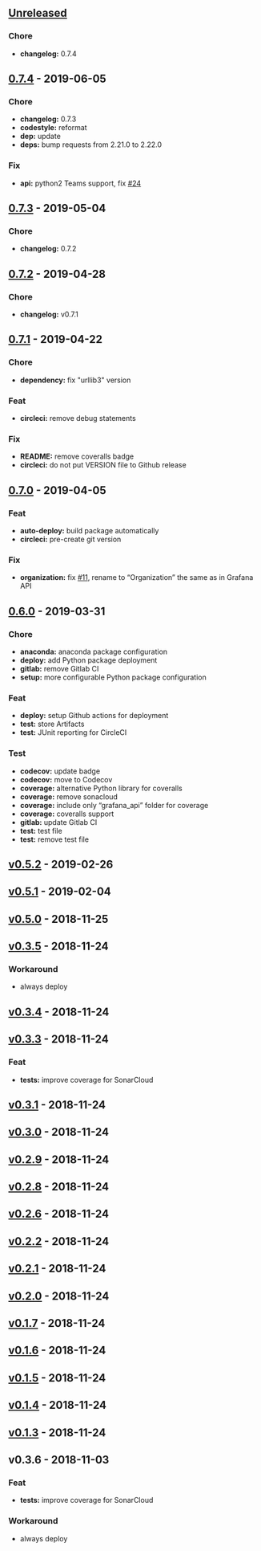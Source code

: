 <a name="unreleased"></a>
## [Unreleased]

### Chore
- **changelog:** 0.7.4


<a name="0.7.4"></a>
## [0.7.4] - 2019-06-05
### Chore
- **changelog:** 0.7.3
- **codestyle:** reformat
- **dep:** update
- **deps:** bump requests from 2.21.0 to 2.22.0

### Fix
- **api:** python2 Teams support, fix [#24](https://github.com/m0nhawk/grafana_api/issues/24)


<a name="0.7.3"></a>
## [0.7.3] - 2019-05-04
### Chore
- **changelog:** 0.7.2


<a name="0.7.2"></a>
## [0.7.2] - 2019-04-28
### Chore
- **changelog:** v0.7.1


<a name="0.7.1"></a>
## [0.7.1] - 2019-04-22
### Chore
- **dependency:** fix "urllib3" version

### Feat
- **circleci:** remove debug statements

### Fix
- **README:** remove coveralls badge
- **circleci:** do not put VERSION file to Github release


<a name="0.7.0"></a>
## [0.7.0] - 2019-04-05
### Feat
- **auto-deploy:** build package automatically
- **circleci:** pre-create git version

### Fix
- **organization:** fix [#11](https://github.com/m0nhawk/grafana_api/issues/11), rename to “Organization” the same as in Grafana API


<a name="0.6.0"></a>
## [0.6.0] - 2019-03-31
### Chore
- **anaconda:** anaconda package configuration
- **deploy:** add Python package deployment
- **gitlab:** remove Gitlab CI
- **setup:** more configurable Python package configuration

### Feat
- **deploy:** setup Github actions for deployment
- **test:** store Artifacts
- **test:** JUnit reporting for CircleCI

### Test
- **codecov:** update badge
- **codecov:** move to Codecov
- **coverage:** alternative Python library for coveralls
- **coverage:** remove sonacloud
- **coverage:** include only “grafana_api” folder for coverage
- **coverage:** coveralls support
- **gitlab:** update Gitlab CI
- **test:** test file
- **test:** remove test file


<a name="v0.5.2"></a>
## [v0.5.2] - 2019-02-26

<a name="v0.5.1"></a>
## [v0.5.1] - 2019-02-04

<a name="v0.5.0"></a>
## [v0.5.0] - 2018-11-25

<a name="v0.3.5"></a>
## [v0.3.5] - 2018-11-24
### Workaround
- always deploy


<a name="v0.3.4"></a>
## [v0.3.4] - 2018-11-24

<a name="v0.3.3"></a>
## [v0.3.3] - 2018-11-24
### Feat
- **tests:** improve coverage for SonarCloud


<a name="v0.3.1"></a>
## [v0.3.1] - 2018-11-24

<a name="v0.3.0"></a>
## [v0.3.0] - 2018-11-24

<a name="v0.2.9"></a>
## [v0.2.9] - 2018-11-24

<a name="v0.2.8"></a>
## [v0.2.8] - 2018-11-24

<a name="v0.2.6"></a>
## [v0.2.6] - 2018-11-24

<a name="v0.2.2"></a>
## [v0.2.2] - 2018-11-24

<a name="v0.2.1"></a>
## [v0.2.1] - 2018-11-24

<a name="v0.2.0"></a>
## [v0.2.0] - 2018-11-24

<a name="v0.1.7"></a>
## [v0.1.7] - 2018-11-24

<a name="v0.1.6"></a>
## [v0.1.6] - 2018-11-24

<a name="v0.1.5"></a>
## [v0.1.5] - 2018-11-24

<a name="v0.1.4"></a>
## [v0.1.4] - 2018-11-24

<a name="v0.1.3"></a>
## [v0.1.3] - 2018-11-24

<a name="v0.3.6"></a>
## v0.3.6 - 2018-11-03
### Feat
- **tests:** improve coverage for SonarCloud

### Workaround
- always deploy


[Unreleased]: https://github.com/m0nhawk/grafana_api/compare/0.7.4...HEAD
[0.7.4]: https://github.com/m0nhawk/grafana_api/compare/0.7.3...0.7.4
[0.7.3]: https://github.com/m0nhawk/grafana_api/compare/0.7.2...0.7.3
[0.7.2]: https://github.com/m0nhawk/grafana_api/compare/0.7.1...0.7.2
[0.7.1]: https://github.com/m0nhawk/grafana_api/compare/0.7.0...0.7.1
[0.7.0]: https://github.com/m0nhawk/grafana_api/compare/0.6.0...0.7.0
[0.6.0]: https://github.com/m0nhawk/grafana_api/compare/v0.5.2...0.6.0
[v0.5.2]: https://github.com/m0nhawk/grafana_api/compare/v0.5.1...v0.5.2
[v0.5.1]: https://github.com/m0nhawk/grafana_api/compare/v0.5.0...v0.5.1
[v0.5.0]: https://github.com/m0nhawk/grafana_api/compare/v0.3.5...v0.5.0
[v0.3.5]: https://github.com/m0nhawk/grafana_api/compare/v0.3.4...v0.3.5
[v0.3.4]: https://github.com/m0nhawk/grafana_api/compare/v0.3.3...v0.3.4
[v0.3.3]: https://github.com/m0nhawk/grafana_api/compare/v0.3.1...v0.3.3
[v0.3.1]: https://github.com/m0nhawk/grafana_api/compare/v0.3.0...v0.3.1
[v0.3.0]: https://github.com/m0nhawk/grafana_api/compare/v0.2.9...v0.3.0
[v0.2.9]: https://github.com/m0nhawk/grafana_api/compare/v0.2.8...v0.2.9
[v0.2.8]: https://github.com/m0nhawk/grafana_api/compare/v0.2.6...v0.2.8
[v0.2.6]: https://github.com/m0nhawk/grafana_api/compare/v0.2.2...v0.2.6
[v0.2.2]: https://github.com/m0nhawk/grafana_api/compare/v0.2.1...v0.2.2
[v0.2.1]: https://github.com/m0nhawk/grafana_api/compare/v0.2.0...v0.2.1
[v0.2.0]: https://github.com/m0nhawk/grafana_api/compare/v0.1.7...v0.2.0
[v0.1.7]: https://github.com/m0nhawk/grafana_api/compare/v0.1.6...v0.1.7
[v0.1.6]: https://github.com/m0nhawk/grafana_api/compare/v0.1.5...v0.1.6
[v0.1.5]: https://github.com/m0nhawk/grafana_api/compare/v0.1.4...v0.1.5
[v0.1.4]: https://github.com/m0nhawk/grafana_api/compare/v0.1.3...v0.1.4
[v0.1.3]: https://github.com/m0nhawk/grafana_api/compare/v0.3.6...v0.1.3
